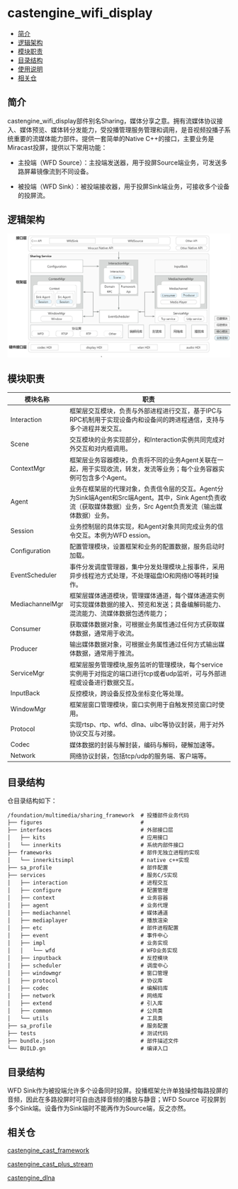 # castengine_wifi_display<a name="ZH-CN_TOPIC_0000001147574647"></a>
- [简介](#e05dce83)
- [逻辑架构](#x5H5N)
- [模块职责](#b4Dwq)
- [目录结构](#767fa455)
- [使用说明](#S3D8i)
- [相关仓](#55ac5bcd)

## 简介<a name="e05dce83"></a>
castengine_wifi_display部件别名Sharing，媒体分享之意。拥有流媒体协议接入、媒体预览、媒体转分发能力，受投播管理服务管理和调用，是音视频投播子系统重要的流媒体能力部件。提供一套简单的Native C++的接口，主要业务是Miracast投屏，提供以下常用功能：

- 主投端（WFD Source）：主投端发送器，用于投屏Source端业务，可发送多路屏幕镜像流到不同设备。

- 被投端（WFD Sink）：被投端接收器，用于投屏Sink端业务，可接收多个设备的投屏流。
## 逻辑架构<a name="x5H5N"></a>
![](figures/sharing_wifi_display.jpg)
## 模块职责<a name="b4Dwq"></a>
| **模块名称** | **职责** |
| --- | --- |
| Interaction | 框架层交互模块，负责与外部进程进行交互，基于IPC与RPC机制用于实现设备内和设备间的跨进程通信，支持与多个进程并发交互。 |
| Scene | 交互模块的业务实现部分，和Interaction实例共同完成对外交互和对内框调用。 |
| ContextMgr | 框架层业务容器模块，负责将不同的业务Agent关联在一起，用于实现收流，转发，发流等业务；每个业务容器实例可包含多个Agent。 |
| Agent | 业务在框架层的代理对象，负责信令层的交互。Agent分为Sink端Agent和Src端Agent。其中，Sink Agent负责收流（获取媒体数据）业务，Src Agent负责发流（输出媒体数据）业务。 |
| Session | 业务控制层的具体实现，和Agent对象共同完成业务的信令交互。本例为WFD ession。 |
| Configuration | 配置管理模块，设置框架和业务的配置数据，服务启动时加载。 |
| EventScheduler | 事件分发调度管理器，集中分发处理模块上报事件，采用异步线程池方式处理，不处理磁盘IO和网络IO等耗时操作。 |
| MediachannelMgr | 框架层媒体通道模块，管理媒体通道，每个媒体通道实例可实现媒体数据的接入、预览和发送；具备编解码能力、混流能力、流媒体数据包透传能力； |
| Consumer | 获取媒体数据对象，可根据业务属性通过任何方式获取媒体数据，通常用于收流。 |
| Producer | 输出媒体数据对象，可根据业务属性通过任何方式输出媒体数据，通常用于推流。 |
| ServiceMgr | 框架层服务管理模块,服务监听的管理模块，每个service实例用于对指定的端口进行tcp或者udp监听，可与外部进程或设备进行数据交互。 |
| InputBack | 反控模块，跨设备反控及坐标变化等处理。 |
| WindowMgr | 框架层窗口管理模块，窗口实例用于自触发预览窗口时使用。 |
| Protocol | 实现rtsp、rtp、wfd、dlna、uibc等协议封装，用于对外协议交互与对接。 |
| Codec | 媒体数据的封装与解封装，编码与解码，硬解加速等。 |
| Network | 网络协议封装，包括tcp/udp的服务端、客户端等。 |

## 目录结构<a name="767fa455"></a>
仓目录结构如下：
```
/foundation/multimedia/sharing_framework  # 投播部件业务代码
├── figures                               # 
├── interfaces                            # 外部接口层
│   ├── kits                              # 应用接口
│   └── innerkits                         # 系统内部件接口
├── frameworks                            # 部件无独立进程的实现
│   └── innerkitsimpl                     # native c++实现
├── sa_profile                            # 部件配置
├── services                              # 服务C/S实现
│   ├── interaction                       # 进程交互
│   ├── configure                         # 配置管理
│   ├── context                           # 业务容器
│   ├── agent                             # 业务代理
│   ├── mediachannel                      # 媒体通道
│   ├── mediaplayer                       # 播放渲染
│   ├── etc                               # 部件进程配置
│   ├── event                             # 事件中心
│   ├── impl                              # 业务实现
│   │   └── wfd                           # WFD业务实现
│   ├── inputback                         # 反控模块
│   ├── scheduler                         # 调度中心
│   ├── windowmgr                         # 窗口管理
│   ├── protocol                          # 协议库
│   ├── codec                             # 编解码库
│   ├── network                           # 网络库
│   ├── extend                            # 引入库
│   ├── common                            # 公共类
│   └── utils                             # 工具类
├── sa_profile                            # 服务配置                        
├── tests                                 # 测试代码
├── bundle.json                           # 部件描述文件
└── BUILD.gn                              # 编译入口
```
## 目录结构<a name="S3D8i"></a>
WFD Sink作为被投端允许多个设备同时投屏。投播框架允许单独操控每路投屏的音频，因此在多路投屏时可自由选择音频的播放与静音；WFD Source 可投屏到多个Sink端。设备作为Sink端时不能再作为Source端，反之亦然。

## 相关仓<a name="55ac5bcd"></a>
[castengine_cast_framework](https://gitee.com/openharmony/castengine_cast_framework)

[castengine_cast_plus_stream](https://gitee.com/openharmony-sig/castengine_cast_plus_stream)

[castengine_dlna](https://gitee.com/openharmony-sig/castengine_dlna)
